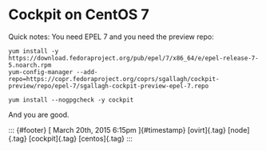 Cockpit on CentOS 7
===================

Quick notes: You need EPEL 7 and you need the preview repo:

    yum install -y https://download.fedoraproject.org/pub/epel/7/x86_64/e/epel-release-7-5.noarch.rpm
    yum-config-manager --add-repo=https://copr.fedoraproject.org/coprs/sgallagh/cockpit-preview/repo/epel-7/sgallagh-cockpit-preview-epel-7.repo

    yum install --nogpgcheck -y cockpit

And you are good.

::: {#footer}
[ March 20th, 2015 6:15pm ]{#timestamp} [ovirt]{.tag} [node]{.tag}
[cockpit]{.tag} [centos]{.tag}
:::
